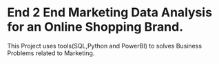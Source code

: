 # End 2 End Marketing Data Analysis for an Online Shopping Brand.

This Project uses tools(SQL,Python and PowerBI) to solves Business Problems related to Marketing.


